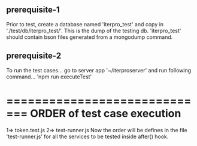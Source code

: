 ## prerequisite-1

Prior to test, create a database named 'iterpro_test' and copy in './test/db/iterpro_test/'. This is the dump of the testing db.
'iterpro_test' should contain bson files generated from a mongodump command.

## prerequisite-2

To run the test cases... go to server app '~/iterproserver' and run following command...
'npm run executeTest'

=============================
ORDER of test case execution
=============================

1=> token.test.js
2=> test-runner.js
Now the order will be defines in the file 'test-runner.js' for all the services to be tested inside after() hook.
